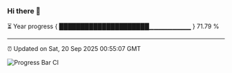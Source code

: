 ### Hi there 👋

⏳ Year progress { █████████████████████▁▁▁▁▁▁▁▁▁ } 71.79 %

---

⏰ Updated on Sat, 20 Sep 2025 00:55:07 GMT

![Progress Bar CI](https://github.com/code-lakshay/GitHub-Actions-Demo/workflows/Progress%20Bar%20CI/badge.svg)

